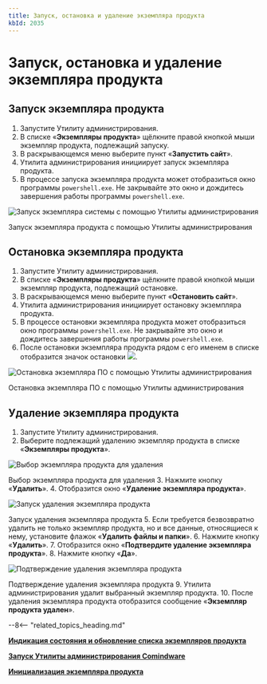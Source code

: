 ```yaml
---
title: Запуск, остановка и удаление экземпляра продукта
kbId: 2035
---
```


# Запуск, остановка и удаление экземпляра продукта

## Запуск экземпляра продукта

1. Запустите Утилиту администрирования.
2. В списке «**Экземпляры продукта**» щёлкните правой кнопкой мыши экземпляр продукта, подлежащий запуску.
3. В раскрывающемся меню выберите пункт «**Запустить сайт**».
4. Утилита администрирования инициирует запуск экземпляра продукта.
5. В процессе запуска экземпляра продукта может отобразиться окно программы `powershell.exe`. Не закрывайте это окно и дождитесь завершения работы программы `powershell.exe`.

![Запуск экземпляра системы с помощью Утилиты администрирования](https://kb.comindware.ru/assets/img_63bbd0423ca54.png)

Запуск экземпляра продукта с помощью Утилиты администрирования

## Остановка экземпляра продукта

1. Запустите Утилиту администрирования.
2. В списке «**Экземпляры продукта**» щёлкните правой кнопкой мыши экземпляр продукта, подлежащий остановке.
3. В раскрывающемся меню выберите пункт «**Остановить сайт**».
4. Утилита администрирования инициирует остановку экземпляра продукта.
5. В процессе остановки экземпляра продукта может отобразиться окно программы `powershell.exe`. Не закрывайте это окно и дождитесь завершения работы программы `powershell.exe`.
6. После остановки экземпляра продукта рядом с его именем в списке отобразится значок остановки ![](https://kb.comindware.ru/assets/img_667c2fcf30ac0.png).

![Остановка экземпляра ПО с помощью Утилиты администрирования](https://kb.comindware.ru/assets/administration_tool11.png)

Остановка экземпляра ПО с помощью Утилиты администрирования

## Удаление экземпляра продукта

1. Запустите Утилиту администрирования.
2. Выберите подлежащий удалению экземпляр продукта в списке «**Экземпляры продукта**».

![Выбор экземпляра продукта для удаления](https://kb.comindware.ru/assets/img_667c2ccb60e43.png)

Выбор экземпляра продукта для удаления
3. Нажмите кнопку «**Удалить**».
4. Отобразится окно «**Удаление экземпляра продукта**».

![Запуск удаления экземпляра продукта](https://kb.comindware.ru/assets/img_667eafcfab82b.png)

Запуск удаления экземпляра продукта
5. Если требуется безвозвратно удалить не только экземпляр продукта, но и все данные, относящиеся к нему, установите флажок «**Удалить файлы и папки**».
6. Нажмите кнопку «**Удалить**».
7. Отобразится окно «**Подтвердите удаление экземпляра продукта**».
8. Нажмите кнопку «**Да**».


![Подтверждение удаления экземпляра продукта](https://kb.comindware.ru/assets/img_667eafa97f0c0.png)

Подтверждение удаления экземпляра продукта
9. Утилита администрирования удалит выбранный экземпляр продукта.
10. После удаления экземпляра продукта отобразится сообщение «**Экземпляр продукта удален**».

--8<-- "related_topics_heading.md"

**[Индикация состояния и обновление списка экземпляров продукта](https://kb.comindware.ru/article.php?id=2037)**

[**Запуск Утилиты администрирования Comindware**](https://kb.comindware.ru/article.php?id=2027#mcetoc_1i15bgv5s4)

**[Инициализация экземпляра продукта](https://kb.comindware.ru/article.php?id=2296)**

